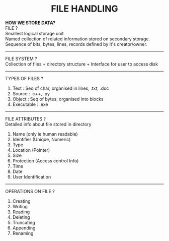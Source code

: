 # <center> FILE HANDLING

**HOW WE STORE DATA?**  
FILE ?  
Smallest logical storage unit  
Named collection of related information stored on secondary storage.  
Sequence of bits, bytes, lines, records defined by it's creator/owner.

---
FILE SYSTEM ?  
Collection of files + directory structure + Interface for user to access disk

---
TYPES OF FILES ? 
1. Text : Seq of char, organised in lines, .txt, .doc
2. Source : .c++, .py
3. Object : Seq of bytes, organised into blocks
4. Executable : .exe

---
FILE ATTRIBUTES ?   
Detailed info about file stored in directory
1. Name (only ie human readable)
2. Identifier (Unique, Numeric)
3. Type 
4. Location (Pointer)
5. Size
6. Protection (Access control Info)
7. Time
8. Date
9. User Identification


---
OPERATIONS ON FILE ?
1. Creating
2. Writing
3. Reading
4. Deleting
5. Truncating
6. Appending
7. Renaming